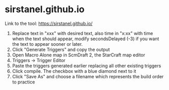 # sirstanel.github.io
Link to the tool: https://sirstanel.github.io/
1) Replace text in "xxx" with desired text, also time in "x:xx" with time when the text should appear, modify secondsDelayed (-3) if you want the text to appear sooner or later.
2) Click "Generate Triggers" and copy the output
3) Open Macro Alone map in ScmDraft 2, the StarCraft map editor
4) Triggers -> Trigger Editor
5) Paste the triggers generated earlier replacing all other existing triggers
6) Click compile. The checkbox with a blue diamond next to it
7) Click "Save As" and choose a filename which represents the build order to practice

